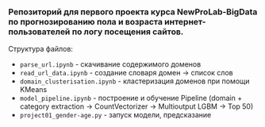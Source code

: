 ### Репозиторий для первого проекта курса NewProLab-BigData по прогнозированию пола и возраста интернет-пользователей по логу посещения сайтов.

Структура файлов:
* `parse_url.ipynb` - скачивание содержимого доменов
* `read_url_data.ipynb` - создание словаря домен -> список слов
* `domain_clusterisation.ipynb` - кластеризация доменов при помощи KMeans
* `model_pipeline.ipynb` - построение и обучение Pipeline (domain + category extraction -> CountVectorizer -> Multioutput LGBM -> Top 50)
* `project01_gender-age.py` - запуск модели, предсказание
